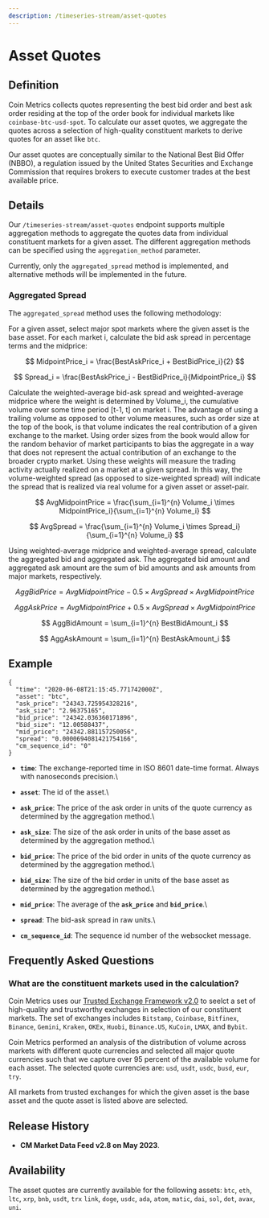 ```yaml
---
description: /timeseries-stream/asset-quotes
---
```


# Asset Quotes

## Definition

Coin Metrics collects quotes representing the best bid order and best ask order residing at the top of the order book for individual markets like `coinbase-btc-usd-spot`. To calculate our asset quotes, we aggregate the quotes across a selection of high-quality constituent markets to derive quotes for an asset like `btc`.&#x20;

Our asset quotes are conceptually similar to the National Best Bid Offer (NBBO), a regulation issued by the United States Securities and Exchange Commission that requires brokers to execute customer trades at the best available price.

## Details

Our `/timeseries-stream/asset-quotes` endpoint supports multiple aggregation methods to aggregate the quotes data from individual constituent markets for a given asset. The different aggregation methods can be specified using the `aggregation_method` parameter.&#x20;

Currently, only the `aggregated_spread` method is implemented, and alternative methods will be implemented in the future.

### Aggregated Spread

The `aggregated_spread` method uses the following methodology:

For a given asset, select major spot markets where the given asset is the base asset. For each market i, calculate the bid ask spread in percentage terms and the midprice:

$$
MidpointPrice_i = \frac{BestAskPrice_i + BestBidPrice_i}{2}
$$

$$
Spread_i = \frac{BestAskPrice_i - BestBidPrice_i}{MidpointPrice_i}
$$

Calculate the weighted-average bid-ask spread and weighted-average midprice where the weight is determined by Volume\_i, the cumulative volume over some time period \[t-1, t] on market i. The advantage of using a trailing volume as opposed to other volume measures, such as order size at the top of the book, is that volume indicates the real contribution of a given exchange to the market. Using order sizes from the book would allow for the random behavior of market participants to bias the aggregate in a way that does not represent the actual contribution of an exchange to the broader crypto market. Using these weights will measure the trading activity actually realized on a market at a given spread. In this way, the volume-weighted spread (as opposed to size-weighted spread) will indicate the spread that is realized via real volume for a given asset or asset-pair.

$$
AvgMidpointPrice = \frac{\sum_{i=1}^{n} Volume_i \times MidpointPrice_i}{\sum_{i=1}^{n} Volume_i}
$$

$$
AvgSpread = \frac{\sum_{i=1}^{n} Volume_i \times Spread_i}{\sum_{i=1}^{n} Volume_i}
$$

Using weighted-average midprice and weighted-average spread, calculate the aggregated bid and aggregated ask. The aggregated bid amount and aggregated ask amount are the sum of bid amounts and ask amounts from major markets, respectively.

$$
AggBidPrice = AvgMidpointPrice - 0.5 \times AvgSpread \times AvgMidpointPrice
$$

$$
AggAskPrice = AvgMidpointPrice + 0.5 \times AvgSpread \times AvgMidpointPrice
$$

$$
AggBidAmount = \sum_{i=1}^{n} BestBidAmount_i
$$

$$
AggAskAmount = \sum_{i=1}^{n} BestAskAmount_i
$$

## Example

```
{
  "time": "2020-06-08T21:15:45.771742000Z",
  "asset": "btc",
  "ask_price": "24343.725954328216",
  "ask_size": "2.96375165",
  "bid_price": "24342.036360171896",
  "bid_size": "12.00588437",
  "mid_price": "24342.881157250056",
  "spread": "0.0000694081421754166",
  "cm_sequence_id": "0"
}
```

* **`time`**:  The exchange-reported time in ISO 8601 date-time format. Always with nanoseconds precision.\

* **`asset`**: The id of the asset.\

* **`ask_price`**: The price of the ask order in units of the quote currency as determined by the aggregation method.\

* **`ask_size`**: The size of the ask order in units of the base asset as determined by the aggregation method.\

* **`bid_price`**: The price of the bid order in units of the quote currency as determined by the aggregation method.\

* **`bid_size`**: The size of the bid order in units of the base asset as determined by the aggregation method.\

* **`mid_price`**: The average of the **`ask_price`** and **`bid_price`**.\

* **`spread`**: The bid-ask spread in raw units.\

* **`cm_sequence_id`**: The sequence id number of the websocket message.

## Frequently Asked Questions

### What are the constituent markets used in the calculation?

Coin Metrics uses our [Trusted Exchange Framework v2.0](https://coinmetrics.io/special-insights/trusted-exchange-framework/) to seelct a set of high-quality and trustworthy exchanges in selection of our constituent markets. The set of exchanges includes `Bitstamp`, `Coinbase`, `Bitfinex`, `Binance`, `Gemini`, `Kraken`, `OKEx`, `Huobi`, `Binance.US`, `KuCoin`, `LMAX`, and `Bybit`.&#x20;

Coin Metrics performed an analysis of the distribution of volume across markets with different quote currencies and selected all major quote currencies such that we capture over 95 percent of the available volume for each asset. The selected quote currencies are: `usd`, `usdt`, `usdc`, `busd`, `eur`, `try`.&#x20;

All markets from trusted exchanges for which the given asset is the base asset and the quote asset is listed above are selected.

## Release History

* **CM Market Data Feed v2.8 on May 2023**.

## Availability

The asset quotes are currently available for the following assets: `btc`, `eth`, `ltc`, `xrp`, `bnb`, `usdt`, `trx` `link`, `doge`, `usdc`, `ada`, `atom`, `matic`, `dai`, `sol`, `dot`, `avax`, `uni`.
